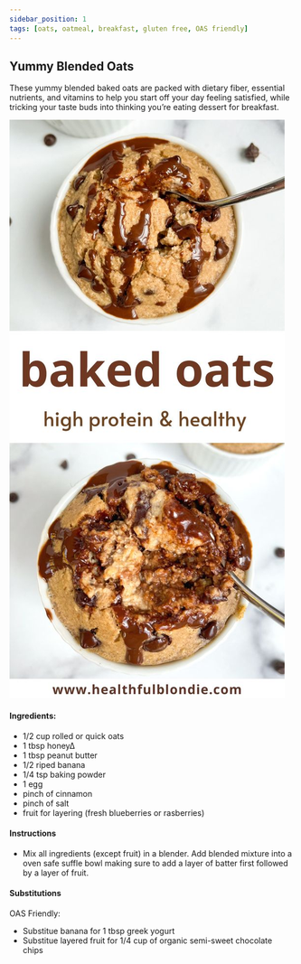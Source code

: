 ```yaml
---
sidebar_position: 1
tags: [oats, oatmeal, breakfast, gluten free, OAS friendly]
---
```


## Yummy Blended Oats 
These yummy blended baked oats are packed with dietary fiber, essential nutrients, and vitamins to help you start off your day feeling satisfied, while tricking your taste buds into thinking you’re eating dessert for breakfast.

![Oats](./bakedoats.jpeg)
<!-- <p align="center">
  <img width="460" height="300" src="bakedoats.jpg" data-url="/get_image/{{image.id}}//>
</p> -->
#### Ingredients:
- 1/2 cup rolled or quick oats 
- 1 tbsp honey∆
- 1 tbsp peanut butter
- 1/2 riped banana
- 1/4 tsp baking powder
- 1 egg
- pinch of cinnamon
- pinch of salt
- fruit for layering (fresh blueberries or rasberries)
#### Instructions
- Mix all ingredients (except fruit) in a blender. Add blended mixture into a oven safe suffle bowl making sure to add a layer of batter first followed by a layer of fruit. 
#### Substitutions
OAS Friendly: 
- Substitue banana for  1 tbsp greek yogurt
-  Substitue layered fruit for 1/4 cup of organic semi-sweet chocolate chips 